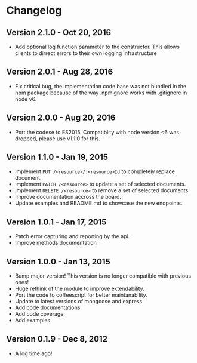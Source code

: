 # Changelog

## Version 2.1.0 - Oct 20, 2016
* Add optional log function parameter to the constructor. This allows clients to dirrect errors to their own logging infrastructure

## Version 2.0.1 - Aug 28, 2016
* Fix critical bug, the implementation code base was not bundled in the npm package because of the way .npmignore works with .gitignore in node v6.

## Version 2.0.0 - Aug 20, 2016
* Port the codese to ES2015. Compatiblity with node version <6 was dropped, please use v1.1.0 for this.

## Version 1.1.0 - Jan 19, 2015
* Implement `PUT /<resource>/:<resource>Id` to completely replace document.
* Implement `PATCH /<resource>` to update a set of selected documents.
* Implement `DELETE /<resource>` to remove a set of selected documents.
* Improve documentation accross the board.
* Update examples and README.md to showcase the new endpoints.

## Version 1.0.1 - Jan 17, 2015
* Patch error capturing and reporting by the api.
* Improve methods documentation

## Version 1.0.0 - Jan 13, 2015
* Bump major version! This version is no longer compatible with previous ones!
* Huge rethink of the module to improve extendability.
* Port the code to coffeescript for better maintanability.
* Update to latest versions of mongoose and express.
* Add code documentations.
* Add code coverage.
* Add examples.

## Version 0.1.9 - Dec 8, 2012
* A log time ago!
